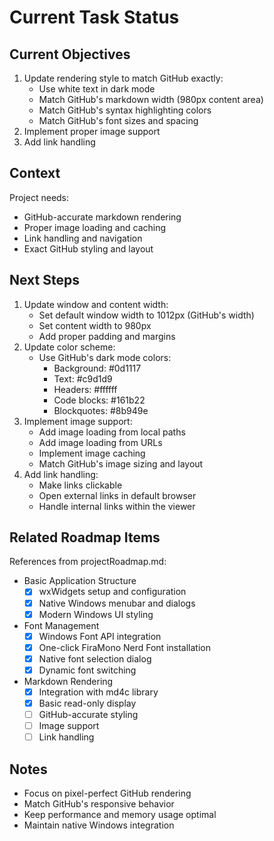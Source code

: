 # Current Task Status

## Current Objectives
1. Update rendering style to match GitHub exactly:
   - Use white text in dark mode
   - Match GitHub's markdown width (980px content area)
   - Match GitHub's syntax highlighting colors
   - Match GitHub's font sizes and spacing
2. Implement proper image support
3. Add link handling

## Context
Project needs:
- GitHub-accurate markdown rendering
- Proper image loading and caching
- Link handling and navigation
- Exact GitHub styling and layout

## Next Steps
1. Update window and content width:
   - Set default window width to 1012px (GitHub's width)
   - Set content width to 980px
   - Add proper padding and margins
2. Update color scheme:
   - Use GitHub's dark mode colors:
     * Background: #0d1117
     * Text: #c9d1d9
     * Headers: #ffffff
     * Code blocks: #161b22
     * Blockquotes: #8b949e
3. Implement image support:
   - Add image loading from local paths
   - Add image loading from URLs
   - Implement image caching
   - Match GitHub's image sizing and layout
4. Add link handling:
   - Make links clickable
   - Open external links in default browser
   - Handle internal links within the viewer

## Related Roadmap Items
References from projectRoadmap.md:
- Basic Application Structure
  - [x] wxWidgets setup and configuration
  - [x] Native Windows menubar and dialogs
  - [x] Modern Windows UI styling
- Font Management
  - [x] Windows Font API integration
  - [x] One-click FiraMono Nerd Font installation
  - [x] Native font selection dialog
  - [x] Dynamic font switching
- Markdown Rendering
  - [x] Integration with md4c library
  - [x] Basic read-only display
  - [ ] GitHub-accurate styling
  - [ ] Image support
  - [ ] Link handling

## Notes
- Focus on pixel-perfect GitHub rendering
- Match GitHub's responsive behavior
- Keep performance and memory usage optimal
- Maintain native Windows integration